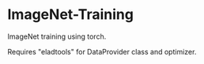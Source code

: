 ImageNet-Training
=================

ImageNet training using torch.

Requires "eladtools" for DataProvider class and optimizer.
